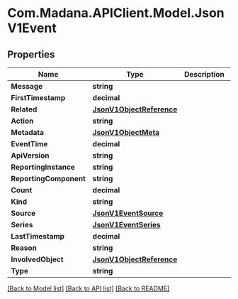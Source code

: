 
# Com.Madana.APIClient.Model.JsonV1Event

## Properties

Name | Type | Description | Notes
------------ | ------------- | ------------- | -------------
**Message** | **string** |  | [optional] 
**FirstTimestamp** | **decimal** |  | [optional] 
**Related** | [**JsonV1ObjectReference**](JsonV1ObjectReference.md) |  | [optional] 
**Action** | **string** |  | [optional] 
**Metadata** | [**JsonV1ObjectMeta**](JsonV1ObjectMeta.md) |  | [optional] 
**EventTime** | **decimal** |  | [optional] 
**ApiVersion** | **string** |  | [optional] 
**ReportingInstance** | **string** |  | [optional] 
**ReportingComponent** | **string** |  | [optional] 
**Count** | **decimal** |  | [optional] 
**Kind** | **string** |  | [optional] 
**Source** | [**JsonV1EventSource**](JsonV1EventSource.md) |  | [optional] 
**Series** | [**JsonV1EventSeries**](JsonV1EventSeries.md) |  | [optional] 
**LastTimestamp** | **decimal** |  | [optional] 
**Reason** | **string** |  | [optional] 
**InvolvedObject** | [**JsonV1ObjectReference**](JsonV1ObjectReference.md) |  | [optional] 
**Type** | **string** |  | [optional] 

[[Back to Model list]](../README.md#documentation-for-models)
[[Back to API list]](../README.md#documentation-for-api-endpoints)
[[Back to README]](../README.md)

